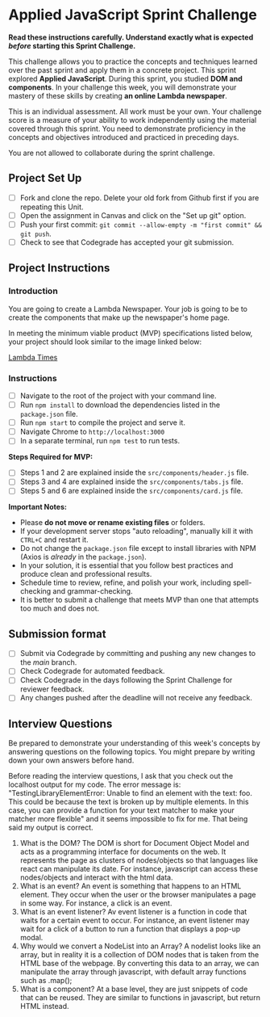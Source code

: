 # Applied JavaScript Sprint Challenge

**Read these instructions carefully. Understand exactly what is expected _before_ starting this Sprint Challenge.**

This challenge allows you to practice the concepts and techniques learned over the past sprint and apply them in a concrete project. This sprint explored **Applied JavaScript**. During this sprint, you studied **DOM and components**. In your challenge this week, you will demonstrate your mastery of these skills by creating **an online Lambda newspaper**.

This is an individual assessment. All work must be your own. Your challenge score is a measure of your ability to work independently using the material covered through this sprint. You need to demonstrate proficiency in the concepts and objectives introduced and practiced in preceding days.

You are not allowed to collaborate during the sprint challenge.

## Project Set Up

- [ ] Fork and clone the repo. Delete your old fork from Github first if you are repeating this Unit.
- [ ] Open the assignment in Canvas and click on the "Set up git" option.
- [ ] Push your first commit: `git commit --allow-empty -m "first commit" && git push`.
- [ ] Check to see that Codegrade has accepted your git submission.

## Project Instructions

### Introduction

You are going to create a Lambda Newspaper. Your job is going to be to create the components that make up the newspaper's home page.

In meeting the minimum viable product (MVP) specifications listed below, your project should look similar to the image linked below:

[Lambda Times](https://tk-assets.lambdaschool.com/cac4803c-6e8f-4846-be0e-b20d82a34a73_lambda-times.png)

### Instructions

- [ ] Navigate to the root of the project with your command line.
- [ ] Run `npm install` to download the dependencies listed in the `package.json` file.
- [ ] Run `npm start` to compile the project and serve it.
- [ ] Navigate Chrome to `http://localhost:3000`
- [ ] In a separate terminal, run `npm test` to run tests.

**Steps Required for MVP:**

- [ ] Steps 1 and 2 are explained inside the `src/components/header.js` file.
- [ ] Steps 3 and 4 are explained inside the `src/components/tabs.js` file.
- [ ] Steps 5 and 6 are explained inside the `src/components/card.js` file.

**Important Notes:**

- Please **do not move or rename existing files** or folders.
- If your development server stops "auto reloading", manually kill it with `CTRL+C` and restart it.
- Do not change the `package.json` file except to install libraries with NPM (Axios is _already_ in the `package.json`).
- In your solution, it is essential that you follow best practices and produce clean and professional results.
- Schedule time to review, refine, and polish your work, including spell-checking and grammar-checking.
- It is better to submit a challenge that meets MVP than one that attempts too much and does not.

## Submission format

- [ ] Submit via Codegrade by committing and pushing any new changes to the *main* branch.
- [ ] Check Codegrade for automated feedback.
- [ ] Check Codegrade in the days following the Sprint Challenge for reviewer feedback.
- [ ] Any changes pushed after the deadline will not receive any feedback.

## Interview Questions

Be prepared to demonstrate your understanding of this week's concepts by answering questions on the following topics. You might prepare by writing down your own answers before hand.

Before reading the interview questions, I ask that you check out the localhost output for my code. The error message is:  "TestingLibraryElementError: Unable to find an element with the text: foo. This could be because the text is broken up by multiple elements. In this case, you can provide a function for your text matcher to make your matcher more flexible" and it seems impossible to fix for me. That being said my output is correct.


1. What is the DOM?
The DOM is short for Document Object Model and acts as a programming interface for documents on the web. It represents the page as clusters of nodes/objects so that languages like react can manipulate its date. For instance, javascript can access these nodes/objects and interact with the html data.
2. What is an event?
An event is something that happens to an HTML element. They occur when the user or the browser manipulates a page in some way. For instance, a click is an event.
3. What is an event listener?
Av event listener is a function in code that waits for a certain event to occur. For instance, an event listener may wait for a click of a button to run a function that displays a pop-up modal.
4. Why would we convert a NodeList into an Array?
A nodelist looks like an array, but in reality it is a collection of DOM nodes that is taken from the HTML base of the webpage. By converting this data to an array, we can manipulate the array through javascript, with default array functions such as .map();
5. What is a component?
At a base level, they are just snippets of code that can be reused. They are similar to functions in javascript, but return HTML instead.
